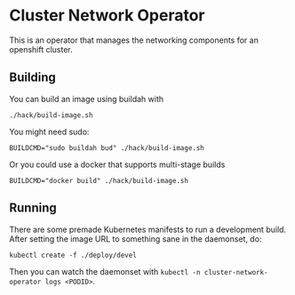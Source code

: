 # Cluster Network Operator

This is an operator that manages the networking components for an openshift cluster.


## Building

You can build an image using buildah with

```
./hack/build-image.sh
```

You might need sudo:
```
BUILDCMD="sudo buildah bud" ./hack/build-image.sh
```

Or you could use a docker that supports multi-stage builds
```
BUILDCMD="docker build" ./hack/build-image.sh
```

## Running

There are some premade Kubernetes manifests to run a development build. After setting the image URL to something sane in the daemonset, do:

```
kubectl create -f ./deploy/devel
```

Then you can watch the daemonset with `kubectl -n cluster-network-operator logs <PODID>`.
